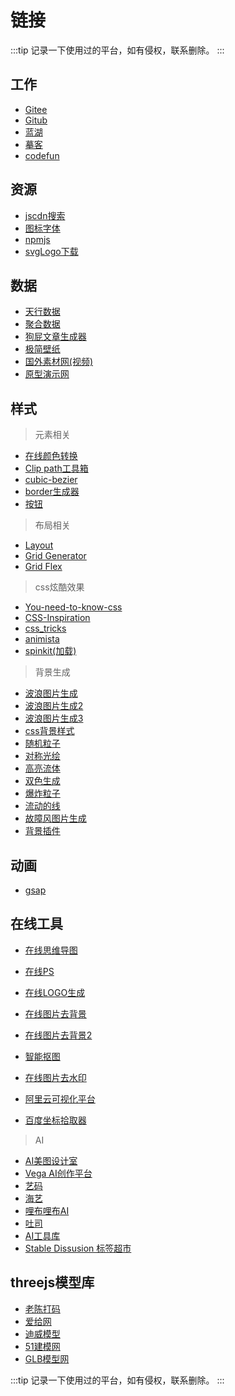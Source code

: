 # 链接
:::tip
记录一下使用过的平台，如有侵权，联系删除。
:::
## 工作
- [Gitee](https://gitee.com/shaoyu-i/ )
- [Gitub](https://gitee.com/shaoyu-i/ )
- [蓝湖](https://lanhuapp.com/ )
- [摹客](https://app.mockplus.cn/ )
- [codefun](https://code.fun/ )
## 资源
- [jscdn搜索](https://cdnjs.com/libraries )
- [图标字体](https://fontawesome.dashgame.com/ )
- [npmjs](https://www.npmjs.com/ )
- [svgLogo下载](https://www.iconshock.com/svg-icons/)
## 数据
- [天行数据](https://www.tianapi.com/ )
- [聚合数据](https://www.juhe.cn/docs )
- [狗屁文章生成器](http://www.atoolbox.net/Tool.php?Id=853)
- [极简壁纸](https://bz.zzzmh.cn/index )
- [国外素材网(视频)](https://hd1080.pro/?aff=2411 ) 
- [原型演示网](https://www.axureshop.com/ )

## 样式
> 元素相关
- [在线颜色转换](https://tool.ip138.com/rgbhex/)
- [Clip path工具箱](https://www.moqu8.com/oltools/clip-path.htm)
- [cubic-bezier](https://cubic-bezier.com/#1,.09,0,.97)
- [border生成器](https://9elements.github.io/fancy-border-radius/#30.59.30.30--.)
- [按钮](https://neumorphism.io/)
> 布局相关
- [Layout](https://csslayout.io/)
- [Grid Generator](https://cssgrid-generator.netlify.app/)
- [Grid Flex](https://loading.io/flexbox/)
> css炫酷效果
- [You-need-to-know-css](https://lhammer.cn/You-need-to-know-css/#/zh-cn/)
- [CSS-Inspiration](https://chokcoco.github.io/CSS-Inspiration/#/)
- [css_tricks](https://qishaoxuan.github.io/css_tricks/)
- [animista](https://animista.net/)
- [spinkit(加载)](https://tobiasahlin.com/spinkit/)
> 背景生成
- [波浪图片生成](https://svgwave.in/)
- [波浪图片生成2](https://getwaves.io/)
- [波浪图片生成3](https://www.shapedivider.app/)
- [css背景样式](https://www.magicpattern.design/tools/css-backgrounds)
- [随机粒子](http://www.spielzeugz.de/html5/liquid-particles-3D/)
- [对称光绘](http://weavesilk.com/)
- [高亮流体](https://paveldogreat.github.io/WebGL-Fluid-Simulation/)
- [双色生成](https://duotone.shapefactory.co/?f=12f810&t=de1539&q=_)
- [爆炸粒子](https://wangyasai.github.io/Stars-Emmision/)
- [流动的线](https://wangyasai.github.io/Perlin-Noise/)
- [故障风图片生成](https://photomosh.com/)
- [背景插件](https://bansal.io/pattern-css)
## 动画
- [gsap](https://greensock.com/ )
## 在线工具
- [在线思维导图](https://boardmix.cn/user/login/)
- [在线PS](https://ps.gaoding.com/#/)
- [在线LOGO生成](https://www.tusij.com/logo/)
- [在线图片去背景](https://www.aigei.com/bgremover/)
- [在线图片去背景2](https://cleanupphotos.com/)
- [智能抠图](https://www.aigei.com/tool/image/ai)
- [在线图片去水印](https://www.aigei.com/tool/image/watermark)
 
- [阿里云可视化平台](https://datav.aliyun.com/portal/school/atlas/area_selector#&lat=31.84139930209406&lng=117.33123779296875&zoom=9)
- [百度坐标拾取器](https://api.map.baidu.com/lbsapi/getpoint/index.html)
> AI
- [AI美图设计室](https://www.x-design.com/ )
- [Vega AI创作平台](https://rightbrain.art/)
- [艺码](https://yima.me/)
- [海艺](https://www.seaart.ai/home)
- [哩布哩布AI](https://www.liblibai.com/)
- [吐司](https://tusi.art/)
- [AI工具库](https://ai-bot.cn/)
- [Stable Dissusion 标签超市](https://tags.novelai.dev/)

## threejs模型库
- [老陈打码](https://www.cpengx.cn/moxing)
- [爱给网](https://www.aigei.com/)
- [迪威模型](http://www.3dwhere.com/)
- [51建模网](https://www.51jianmo.com/goodDetail)
- [GLB模型网](https://glbxz.com/)

:::tip
记录一下使用过的平台，如有侵权，联系删除。
:::

<!-- - [老陈打码AI绘画](https://www.bilibili.com/video/BV1BM411u7SF?p=1&vd_source=1945abb80f847fbb718a3e80a290ee2b) -->






   